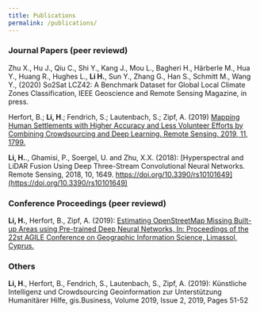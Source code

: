 ```yaml
---
title: Publications
permalink: /publications/
---
```

<h3>Journal Papers (peer reviewd)</h3>

Zhu X., Hu J., Qiu C., Shi Y., Kang J., Mou L., Bagheri H., Härberle M., Hua Y., Huang R., Hughes L., **Li H.**, Sun Y., Zhang G., Han S., Schmitt M., Wang Y., (2020) So2Sat LCZ42: A Benchmark Dataset for Global Local Climate Zones Classification, IEEE Geoscience and Remote Sensing Magazine, in press.

Herfort, B.; **Li, H**.; Fendrich, S.; Lautenbach, S.; Zipf, A. (2019) [Mapping Human Settlements with Higher Accuracy and Less Volunteer Efforts by Combining Crowdsourcing and Deep Learning. Remote Sensing. 2019, 11, 1799.](https://doi.org/10.3390/rs11151799)

**Li, H.**., Ghamisi, P., Soergel, U. and Zhu, X.X. (2018): [Hyperspectral and LiDAR Fusion Using Deep Three-Stream Convolutional Neural Networks. Remote Sensing, 2018, 10, 1649.
https://doi.org/10.3390/rs10101649](https://doi.org/10.3390/rs10101649) 


<h3>Conference Proceedings (peer reviewd)</h3>

**Li, H.**, Herfort, B., Zipf, A. (2019): [Estimating OpenStreetMap Missing Built-up Areas using Pre-trained Deep Neural Networks, In: Proceedings of the 22st AGILE Conference on Geographic Information Science, Limassol, Cyprus.](https://www.geog.uni-heidelberg.de/md/chemgeo/geog/gis/agile_final_version.pdf)

<h3>Others</h3>

**Li, H**., Herfort, B., Fendrich, S., Lautenbach, S., Zipf, A. (2019): Künstliche Intelligenz und Crowdsourcing Geoinformation zur Unterstützung Humanitärer Hilfe, gis.Business, Volume 2019, Issue 2, 2019, Pages 51-52
